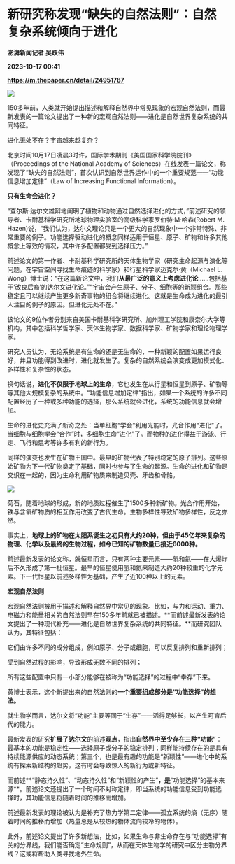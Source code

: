 # 新研究称发现“缺失的自然法则”：自然复杂系统倾向于进化
**澎湃新闻记者 吴跃伟**

**2023-10-17 00:41**

**https://m.thepaper.cn/detail/24951787**

![](https://imagecloud.thepaper.cn/thepaper/image/274/356/123.jpg)

150多年前，人类就开始提出描述和解释自然界中常见现象的宏观自然法则，而最新发表的一篇论文提出了一种新的宏观自然法则——进化是自然世界复杂系统的共同特征。

进化无处不在？宇宙越来越复杂？

北京时间10月17日凌晨3时许，国际学术期刊《美国国家科学院院刊》（Proceedings of the National Academy of Sciences）在线发表一篇论文，称发现了“缺失的自然法则”，首次认识到自然世界运作中的一个重要规范——“功能信息增加定律”（Law of Increasing Functional Information）。

**只有生命会进化？**

“查尔斯·达尔文雄辩地阐明了植物和动物通过自然选择进化的方式，”前述研究的领导者、卡耐基科学研究所地球物理实验室的高级科学家罗伯特·M·哈森(Robert M. Hazen)说，“我们认为，达尔文理论只是一个更大的自然现象中一个非常特殊、非常重要的例子。功能选择驱动进化的概念同样适用于恒星、原子、矿物和许多其他概念上等效的情况，其中许多配置都受到选择压力。”

前述论文的第一作者、卡耐基科学研究所的天体生物学家（研究生命起源与演化等问题，在宇宙空间寻找生命痕迹的科学家）和行星科学家迈克尔·黄（Michael L. Wong）博士说：“在这篇新论文中，我们**从最广泛的意义上考虑进化论**……包括基于‘改良后裔’的达尔文进化论。”“宇宙会产生原子、分子、细胞等的新颖组合。那些稳定且可以继续产生更多新奇事物的组合将继续进化。这就是生命成为进化的最引人注目的例子的原因。但进化无处不在。”

该论文的9位作者分别来自美国卡耐基科学研究所、加州理工学院和康奈尔大学等机构，其中包括科学哲学家、天体生物学家、数据科学家、矿物学家和理论物理学家。

研究人员认为，无论系统是有生命的还是无生命的，一种新颖的配置如果运行良好，并且功能得到改进时，进化就发生了。复杂的自然系统会演变成更加模式化、多样性和复杂性的状态。

换句话说，**进化不仅限于地球上的生命**，它也发生在从行星和恒星到原子、矿物等等其他大规模复杂的系统中。“功能信息增加定律”指出，如果一个系统的许多不同配置经历了一种或多种功能的选择，那么系统就会进化，系统的功能信息就会增加。

生命的进化史充满了新奇之处：当单细胞“学会”利用光能时，光合作用“进化”了。当细胞与细胞学会“合作”时，多细胞生命“进化”了。而物种的进化得益于游泳、行走、飞行和思考等许多有利的新行为。

同样的演变也发生在矿物王国中。最早的矿物代表了特别稳定的原子排列。这些原始矿物为下一代矿物奠定了基础，同时也参与了生命的起源。生命的进化和矿物是交织在一起的，因为生命利用矿物质来制造贝壳、牙齿和骨骼。

![](https://imagecloud.thepaper.cn/thepaper/image/274/356/146.jpg)

菊石。随着地球的形成，新的地质过程催生了1500多种新矿物。光合作用开始，铁与含氧矿物质的相互作用改变了古代生命。生物多样性导致矿物多样性，反之亦然。

事实上，**地球上的矿物在太阳系诞生之初只有大约20种，但由于45亿年来复杂的物理、化学以及最终的生物过程，如今已知的矿物数量已接近6000种。**

前述最新发表的论文称，就恒星而言，只有两种主要元素——氢和氦——在大爆炸后不久形成了第一批恒星。最早的恒星使用氢和氦来制造大约20种较重的化学元素。下一代恒星以前述多样性为基础，产生了近100种以上的元素。

**宏观自然法则**

宏观自然法则被用于描述和解释自然界中常见的现象。比如，与力和运动、重力、电磁力和能量相关的自然法则早在150多年前就已被描述。**而前述最新发表的论文提出了一种现代补充——进化是自然世界复杂系统的共同特征。**而研究团队认为，其特征包括：

它们由许多不同的成分组成，例如原子、分子或细胞，可以反复排列和重新排列；

受到自然过程的影响，导致形成无数不同的排列；

所有这些配置中只有一小部分能够在被称为“功能选择”的过程中“幸存”下来。

黄博士表示，这个新提出来的自然法则的**一个重要组成部分是“功能选择”的想法。**

就生物学而言，达尔文将“功能”主要等同于“生存”——活得足够长，以产生可育后代的能力。

最新发表的研究**扩展了达尔文**的前述**观点**，指出**自然界中至少存在三种“功能”**：最基本的功能是稳定性——选择原子或分子的稳定排列；同样能持续存在的是具有持续能源供应的动态系统；第三个，也是最有趣的功能是“新颖性”——进化中的系统有探索新结构的趋势，这有时会导致惊人的新行为或新特征。

而前述**“静态持久性”、“动态持久性”和“新颖性的产生”**，是**“功能选择”的基本来源**。前述论文还提出了一个时间不对称定律，即当系统的功能信息受到功能选择时，其功能信息将随着时间的推移而增加。

前述最新发表的理论被认为是补充了热力学第二定律——孤立系统的熵（无序）随着时间的推移而增加（热量总是从较热的物体流向较冷的物体）。

此外，前述论文提出了许多新想法，比如，如果生命与非生命存在与“功能选择”有关的分界线，我们能否确定“生命规则”，从而在天体生物学的研究中区分生物分界线？这或将帮助人类寻找地外生命。